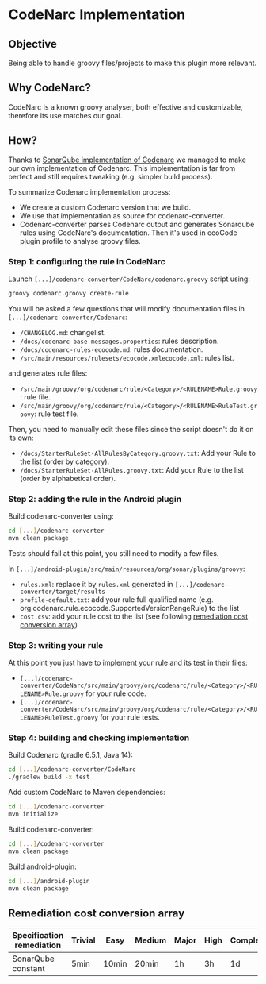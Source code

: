 # CodeNarc Implementation

## Objective

Being able to handle groovy files/projects to make this plugin more relevant.

## Why CodeNarc?

CodeNarc is a known groovy analyser, both effective and customizable, therefore its use matches our goal.

## How?

Thanks to [SonarQube implementation of Codenarc](https://github.com/Inform-Software/sonar-groovy) we managed to make our own implementation of Codenarc.
This implementation is far from perfect and still requires tweaking (e.g. simpler build process).

To summarize Codenarc implementation process:

- We create a custom Codenarc version that we build.
- We use that implementation as source for codenarc-converter.
- Codenarc-converter parses Codenarc output and generates Sonarqube rules using CodeNarc's documentation.
  Then it's used in ecoCode plugin profile to analyse groovy files.

### Step 1: configuring the rule in CodeNarc

Launch `[...]/codenarc-converter/CodeNarc/codenarc.groovy` script using:

```sh
groovy codenarc.groovy create-rule
```

You will be asked a few questions that will modify documentation files in `[...]/codenarc-converter/Codenarc`:

- `/CHANGELOG.md`: changelist.
- `/docs/codenarc-base-messages.properties`: rules description.
- `/docs/codenarc-rules-ecocode.md`: rules documentation.
- `/src/main/resources/rulesets/ecocode.xmlecocode.xml`: rules list.

and generates rule files:

- `/src/main/groovy/org/codenarc/rule/<Category>/<RULENAME>Rule.groovy`: rule file.
- `/src/main/groovy/org/codenarc/rule/<Category>/<RULENAME>RuleTest.groovy`: rule test file.

Then, you need to manually edit these files since the script doesn't do it on its own:

- `/docs/StarterRuleSet-AllRulesByCategory.groovy.txt`: Add your Rule to the list (order by category).
- `/docs/StarterRuleSet-AllRules.groovy.txt`: Add your Rule to the list (order by alphabetical order).

### Step 2: adding the rule in the Android plugin

Build codenarc-converter using:

```sh
cd [...]/codenarc-converter
mvn clean package 
```

Tests should fail at this point, you still need to modify a few files.

In `[...]/android-plugin/src/main/resources/org/sonar/plugins/groovy`:

- `rules.xml`: replace it by `rules.xml` generated in `[...]/codenarc-converter/target/results`
- `profile-default.txt`: add your rule full qualified name (e.g. org.codenarc.rule.ecocode.SupportedVersionRangeRule) to the list
- `cost.csv`: add your rule cost to the list (see following [remediation cost conversion array](#remediation-cost-conversion-array))

### Step 3: writing your rule

At this point you just have to implement your rule and its test in their files:

- `[...]/codenarc-converter/CodeNarc/src/main/groovy/org/codenarc/rule/<Category>/<RULENAME>Rule.groovy` for your rule code.
- `[...]/codenarc-converter/CodeNarc/src/main/groovy/org/codenarc/rule/<Category>/<RULENAME>RuleTest.groovy` for your rule tests.

### Step 4: building and checking implementation

Build Codenarc (gradle 6.5.1, Java 14):

```sh
cd [...]/codenarc-converter/CodeNarc
./gradlew build -x test 
```

Add custom CodeNarc to Maven dependencies:

```sh
cd [...]/codenarc-converter
mvn initialize
```

Build codenarc-converter:

```sh
cd [...]/codenarc-converter
mvn clean package
```

Build android-plugin:

```sh
cd [...]/android-plugin
mvn clean package
```

## Remediation cost conversion array

| Specification remediation | Trivial | Easy  | Medium | Major | High | Complex |
|---------------------------|---------|-------|--------|-------|------|---------|
| SonarQube constant        | 5min    | 10min | 20min  | 1h    | 3h   | 1d      |
